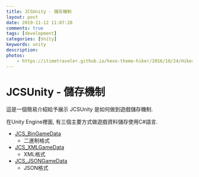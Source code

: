 ```yaml
---
title: JCSUnity - 儲存機制
layout: post
date: 2019-11-12 11:07:20
comments: true
tags: [development]
categories: [Unity]
keywords: unity
description: 
photos:
	- https://itimetraveler.github.io/hexo-theme-hiker/2016/10/24/Hiker%E4%B8%BB%E9%A2%98%E9%A2%84%E8%A7%88/homepage-index.png
---
```


# JCSUnity - 儲存機制

這是一個簡易介紹給予展示 JCSUnity 是如何做到遊戲儲存機制.

在Unity Engine裡面, 有三個主要方式做遊戲資料儲存使用C#語言.

* [JCS_BinGameData](https://jcs090218.github.io/JCSUnity/ScriptReference/index.html?page=SaveLoad_sl_JCS_BinGameData)
  - 二進制格式
* [JCS_XMLGameData](https://jcs090218.github.io/JCSUnity/ScriptReference/index.html?page=SaveLoad_sl_JCS_XMLGameData)
  - XML格式
* [JCS_JSONGameData](https://jcs090218.github.io/JCSUnity/ScriptReference/index.html?page=SaveLoad_sl_JCS_JSONGameData)
  - JSON格式
